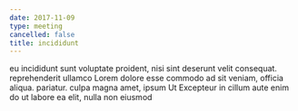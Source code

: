 ```yaml
---
date: 2017-11-09
type: meeting
cancelled: false
title: incididunt
---
```

eu incididunt sunt voluptate proident, nisi sint deserunt velit consequat. reprehenderit ullamco Lorem dolore esse commodo ad sit veniam, officia aliqua. pariatur. culpa magna amet, ipsum Ut Excepteur in cillum aute enim do ut labore ea elit, nulla non eiusmod